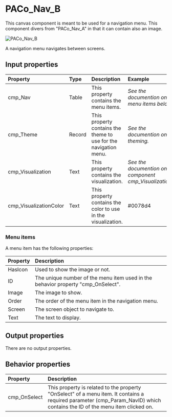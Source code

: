 # PACo_Nav_B

This canvas component is meant to be used for a navigation menu. This component divers from "PACo_Nav_A" in that it can contain also an image.

![PACo_Nav_B](https://user-images.githubusercontent.com/35654198/221430546-5e73cac4-4d59-4c27-9a1b-e7fd9792d8a2.png)

A navigation menu navigates between screens.

## **Input properties**

| Property | Type | Description | Example |
| :--- | :--- | :--- | :--- |
| cmp_Nav | Table | This property contains the menu items. | *See the documention on menu items below.* |
| cmp_Theme | Record | This property contains the theme to use for the navigation menu. | *See the documention on theming.* |
| cmp_Visualization | Text | This property contains the visualization. | *See the documention on the component cmp_Visualization_A.* |
| cmp_VisualizationColor | Text | This property contains the color to use in the visualization. | #0078d4 |

### Menu items
A menu item has the following properties:

| Property | Description |
| :--- | :--- |
| HasIcon | Used to show the image or not. |
| ID | The unique number of the menu item used in the behavior property "cmp_OnSelect". |
| Image | The image to show. |
| Order | The order of the menu item in the navigation menu. |
| Screen | The screen object to navigate to. |
| Text | The text to display. |

## **Output properties**

There are no output properties.

## **Behavior properties**

| Property | Description |
| :--- | :--- |
| cmp_OnSelect | This property is related to the property "OnSelect" of a menu item. It contains a required parameter (cmp_Param_NavID) which contains the ID of the menu item clicked on. |
